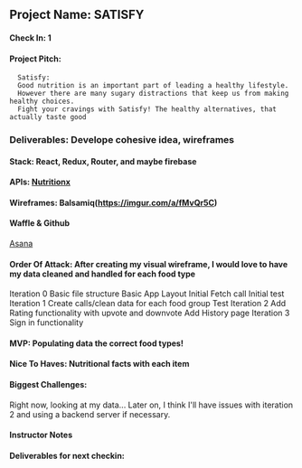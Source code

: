 ## Project Name: SATISFY

#### Check In: 1

#### Project Pitch: 
      
      Satisfy:
      Good nutrition is an important part of leading a healthy lifestyle.
      However there are many sugary distractions that keep us from making healthy choices. 
      Fight your cravings with Satisfy! The healthy alternatives, that actually taste good

### Deliverables: Develope cohesive idea, wireframes

#### Stack: React, Redux, Router, and maybe firebase

#### APIs: [Nutritionx](https://developer.nutritionix.com/admin/access_details)

#### Wireframes: Balsamiq(https://imgur.com/a/fMvQr5C)

#### Waffle & Github
[Asana](https://app.asana.com/0/685677221978308/board)

#### Order Of Attack: After creating my visual wireframe, I would love to have my data cleaned and handled for each food type
 Iteration 0 
  Basic file structure 
  Basic App Layout 
  Initial Fetch call
  Initial test
 Iteration 1
  Create calls/clean data for each food group
  Test
 Iteration 2 
  Add Rating functionality with upvote and downvote 
  Add History page 
 Iteration 3
  Sign in functionality 

#### MVP: Populating data the correct food types!  

#### Nice To Haves: Nutritional facts with each item 

#### Biggest Challenges: 
  Right now, looking at my data... Later on, I think I'll have issues with iteration 2 and using a backend server if necessary.

#### Instructor Notes

#### Deliverables for next checkin:
